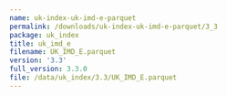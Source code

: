 ```yaml
---
name: uk-index-uk-imd-e-parquet
permalink: /downloads/uk-index-uk-imd-e-parquet/3_3
package: uk_index
title: uk_imd_e
filename: UK_IMD_E.parquet
version: '3.3'
full_version: 3.3.0
file: /data/uk_index/3.3/UK_IMD_E.parquet
---
```

